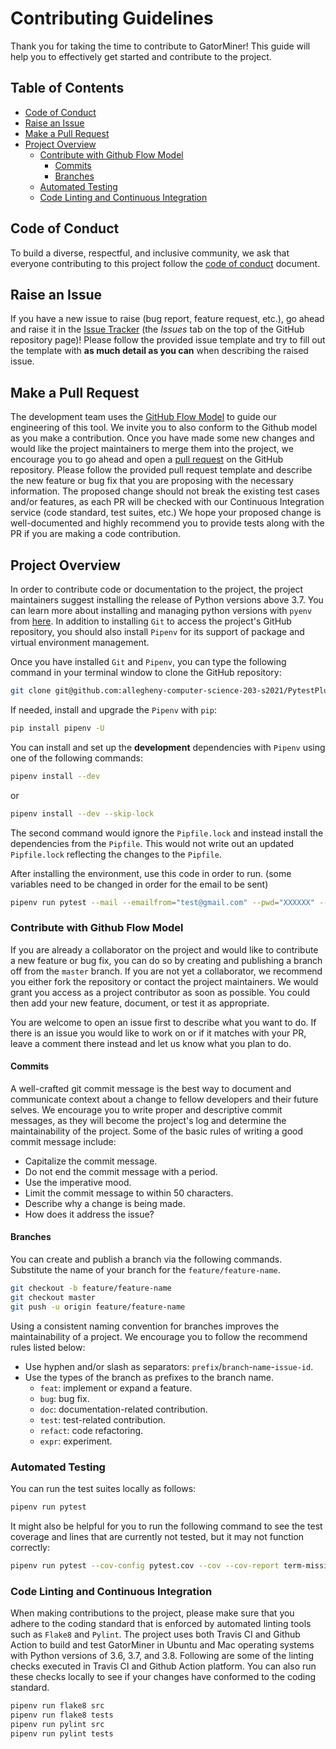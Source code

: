 
# Contributing Guidelines

Thank you for taking the time to contribute to GatorMiner! This guide will help you to effectively get started and contribute to the project.

## Table of Contents

  - [Code of Conduct](#code-of-conduct)
  - [Raise an Issue](#raise-an-issue)
  - [Make a Pull Request](#make-a-pull-request)
  - [Project Overview](#project-overview)
    - [Contribute with Github Flow Model](#contribute-with-github-flow-model)
      - [Commits](#commits)
      - [Branches](#branches)
    - [Automated Testing](#automated-testing)
    - [Code Linting and Continuous Integration](#code-linting-and-continuous-integration)

## Code of Conduct

To build a diverse, respectful, and inclusive community, we ask that everyone
contributing to this project follow the [code of conduct](https://github.com/allegheny-computer-science-203-s2021/PytestPlugin-Team7/blob/main/CODE_OF_CONDUCT.md) document.

## Raise an Issue

If you have a new issue to raise (bug report, feature request, etc.), go ahead
and raise it in the [Issue Tracker](https://github.com/allegheny-computer-science-203-s2021/PytestPlugin-Team7/issues)
(the *Issues* tab on the top of the GitHub repository page)! Please follow the
provided issue template and try to fill out the template with
**as much detail as you can** when describing the raised issue.

## Make a Pull Request

The development team uses the [GitHub Flow Model](https://guides.github.com/introduction/flow/)
to guide our engineering of this tool. We invite you to also conform to the
Github model as you make a contribution. Once you have made some new changes and
would like the project maintainers to merge them into the project, we encourage
you to go ahead and open a [pull request](https://github.com/allegheny-computer-science-203-s2021/PytestPlugin-Team7/pulls)
on the GitHub repository. Please follow the provided pull request template and
describe the new feature or bug fix that you are proposing with the necessary
information. The proposed change should not break the existing test cases and/or
features, as each PR will be checked with our Continuous Integration service
(code standard, test suites, etc.) We hope your proposed change is well-documented
and highly recommend you to provide tests along with the PR if you are making a
code contribution.

## Project Overview

In order to contribute code or documentation to the project, the project
maintainers suggest installing the release of Python versions above 3.7. You can
learn more about installing and managing python versions with `pyenv` from
[here](https://realpython.com/intro-to-pyenv/). In addition to installing `Git` to
access the project's GitHub repository, you should also install `Pipenv` for its
support of package and virtual environment management.

Once you have installed `Git` and `Pipenv`, you can type the following command
in your terminal window to clone the GitHub repository:

```sh
git clone git@github.com:allegheny-computer-science-203-s2021/PytestPlugin-Team7.git
```

If needed, install and upgrade the `Pipenv` with `pip`:

```sh
pip install pipenv -U
```

You can install and set up the **development** dependencies with `Pipenv` using
one of the following commands:

```sh
pipenv install --dev
```

or

```sh
pipenv install --dev --skip-lock
```

The second command would ignore the `Pipfile.lock` and instead install the
dependencies from the `Pipfile`. This would not write out an updated
`Pipfile.lock` reflecting the changes to the `Pipfile`.

After installing the environment, use this code in order to run. (some variables need to be changed in order for the email to be sent)

```sh
pipenv run pytest --mail --emailfrom="test@gmail.com" --pwd="XXXXXX" --emailto="test1@gmail.com"
```

### Contribute with Github Flow Model

If you are already a collaborator on the project and would like to contribute a
new feature or bug fix, you can do so by creating and publishing a branch off
from the `master` branch. If you are not yet a collaborator, we recommend you
either fork the repository or contact the project maintainers. We would grant you
access as a project contributor as soon as possible. You could then add your
new feature, document, or test it as appropriate.

You are welcome to open an issue first to describe what you want to do. If there
is an issue you would like to work on or if it matches with your PR, leave a
comment there instead and let us know what you plan to do.

#### Commits

A well-crafted git commit message is the best way to document and communicate
context about a change to fellow developers and their future selves. We encourage
you to write proper and descriptive commit messages, as they will become the
project's log and determine the maintainability of the project. Some of the
basic rules of writing a good commit message include:

- Capitalize the commit message.
- Do not end the commit message with a period.
- Use the imperative mood.
- Limit the commit message to within 50 characters.
- Describe why a change is being made.
- How does it address the issue?

#### Branches

You can create and publish a branch via the following commands. Substitute the
name of your branch for the `feature/feature-name`.

```bash
git checkout -b feature/feature-name
git checkout master
git push -u origin feature/feature-name
```

Using a consistent naming convention for branches improves the maintainability
of a project. We encourage you to follow the recommend rules listed below:

- Use hyphen and/or slash as separators: `prefix`/`branch`-`name`-`issue-id`.
- Use the types of the branch as prefixes to the branch name.
  - `feat`: implement or expand a feature.
  - `bug`: bug fix.
  - `doc`: documentation-related contribution.
  - `test`: test-related contribution.
  - `refact`: code refactoring.
  - `expr`: experiment.

### Automated Testing

You can run the test suites locally as follows:

```sh
pipenv run pytest
```

It might also be helpful for you to run the following command to see the test
coverage and lines that are currently not tested, but it may not function correctly:

```sh
pipenv run pytest --cov-config pytest.cov --cov --cov-report term-missing
```

### Code Linting and Continuous Integration

When making contributions to the project, please make sure that you adhere to the
coding standard that is enforced by automated linting tools such as
`Flake8` and `Pylint`. The project uses both Travis CI and Github Action to
build and test GatorMiner in Ubuntu and Mac operating systems with Python
versions of 3.6, 3.7, and 3.8. Following are some of the linting checks executed
in Travis CI and Github Action platform. You can also run these checks locally
to see if your changes have conformed to the coding standard.

```sh
pipenv run flake8 src
pipenv run flake8 tests
pipenv run pylint src
pipenv run pylint tests
```
